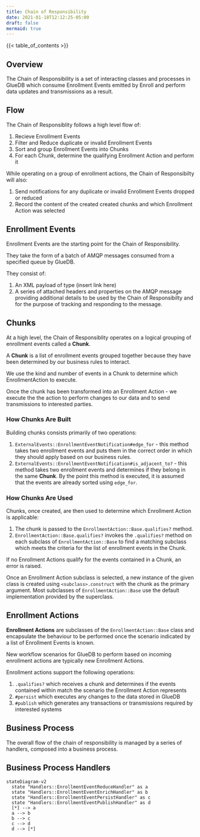 ```yaml
---
title: Chain of Responsibility
date: 2021-01-18T12:12:25-05:00
draft: false
mermaid: true
---
```


{{< table_of_contents >}}

## Overview

The Chain of Responsibility is a set of interacting classes and processes in GlueDB which consume Enrollment Events emitted by Enroll and perform data updates and transmissions as a result.

## Flow

The Chain of Responsiblity follows a high level flow of:

1. Recieve Enrollment Events
2. Filter and Reduce duplicate or invalid Enrollment Events
3. Sort and group Enrollment Events into Chunks
4. For each Chunk, determine the qualifying Enrollment Action and perform it

While operating on a group of enrollment actions, the Chain of Responsibilty will also:
1. Send notifications for any duplicate or invalid Enrollment Events dropped or reduced
2. Record the content of the created created chunks and which Enrollment Action was selected

## Enrollment Events

Enrollment Events are the starting point for the Chain of Responsibility.

They take the form of a batch of AMQP messages consumed from a specified queue by GlueDB.

They consist of:

1. An XML payload of type (insert link here)
2. A series of attached headers and properties on the AMQP message providing additional details to be used by the Chain of Responsibilty and for the purpose of tracking and responding to the message.

## Chunks

At a high level, the Chain of Responsiblity operates on a logical grouping of enrollment events called a **Chunk**.

A **Chunk** is a list of enrollment events grouped together because they have been determined by our business rules to interact.

We use the kind and number of events in a Chunk to determine which EnrollmentAction to execute.

Once the chunk has been transformed into an Enrollment Action - we execute the the action to perform changes to our data and to send transmissions to interested parties.

### How Chunks Are Built

Building chunks consists primarily of two operations:

1. `ExternalEvents::EnrollmentEventNotification#edge_for` - this method takes two enrollment events and puts them in the correct order in which they should apply based on our business rules.
2. `ExternalEvents::EnrollmentEventNotification#is_adjacent_to?` - this method takes two enrollment events and determines if they belong in the same **Chunk**.  By the point this method is executed, it is assumed that the events are already sorted using `edge_for`.

### How Chunks Are Used

Chunks, once created, are then used to determine which Enrollment Action is applicable:
1. The chunk is passed to the `EnrollmentAction::Base.qualifies?` method.
2. `EnrollmentAction::Base.qualifies?` invokes the `.qualifies?` method on each subclass of `EnrollmentAction::Base` to find a matching subclass which meets the criteria for the list of enrollment events in the Chunk.

If no Enrollment Actions qualify for the events contained in a Chunk, an error is raised.

Once an Enrollment Action subclass is selected, a new instance of the given class is created using `<subclass>.construct` with the chunk as the primary argument.  Most subclasses of `EnrollmentAction::Base` use the default implementation provided by the superclass.

## Enrollment Actions

**Enrollment Actions** are subclasses of the `EnrollmentAction::Base` class and encapsulate the behaviour to be performed once the scenario indicated by a list of Enrollment Events is known.

New workflow scenarios for GlueDB to perform based on incoming enrollment actions are typically new Enrollment Actions.

Enrollment actions support the following operations:
1. `.qualifies?` which receives a chunk and determines if the events contained within match the scenario the Enrollment Action represents
2. `#persist` which executes any changes to the data stored in GlueDB
3. `#publish` which generates any transactions or transmissions required by interested systems


## Business Process

The overall flow of the chain of responsibility is managed by a series of handlers, composed into a business process.

## Business Process Handlers

```mermaid
stateDiagram-v2
  state "Handlers::EnrollmentEventReduceHandler" as a
  state "Handlers::EnrollmentEventEnrichHandler" as b
  state "Handlers::EnrollmentEventPersistHandler" as c
  state "Handlers::EnrollmentEventPublishHandler" as d
  [*] --> a
  a --> b
  b --> c
  c --> d
  d --> [*]
```